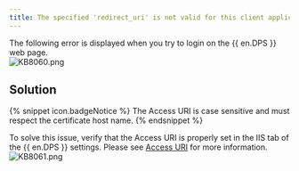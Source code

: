 ```yaml
---
title: The specified 'redirect_uri' is not valid for this client application.
---
```

The following error is displayed when you try to login on the {{ en.DPS }} web page.  
![KB8060.png](/img/en/kb/KB8060.png)

## Solution

{% snippet icon.badgeNotice %}
The Access URI is case sensitive and must respect the certificate host name.
{% endsnippet %}

To solve this issue, verify that the Access URI is properly set in the IIS tab of the {{ en.DPS }} settings. Please see [Access URI](/kb/devolutions-server/knowledge-base/access-uri/) for more information.  
![KB8061.png](/img/en/kb/KB8061.png)
